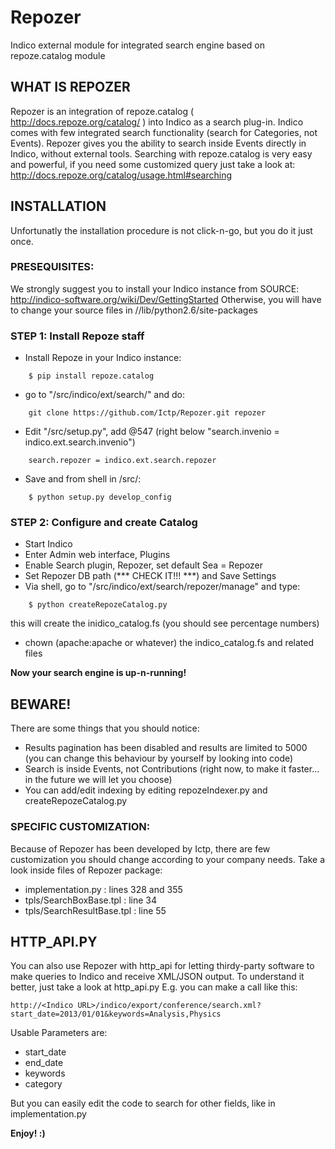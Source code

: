 Repozer
=======

Indico external module for integrated search engine based on repoze.catalog module


WHAT IS REPOZER 
---------------

Repozer is an integration of repoze.catalog ( http://docs.repoze.org/catalog/ )
into Indico as a search plug-in.
Indico comes with few integrated search functionality (search for Categories, not Events).
Repozer gives you the ability to search inside Events directly in Indico, without external tools.
Searching with repoze.catalog is very easy and powerful, if you need some customized query just
take a look at: http://docs.repoze.org/catalog/usage.html#searching




INSTALLATION
------------

Unfortunatly the installation procedure is not click-n-go, but you do it just once.

### PRESEQUISITES:

We strongly suggest you to install your Indico instance from SOURCE: 
    http://indico-software.org/wiki/Dev/GettingStarted
Otherwise, you will have to change your source files in 
    /<Indico path>/lib/python2.6/site-packages    

    


### STEP 1: Install Repoze staff

- Install Repoze in your Indico instance:

```
    $ pip install repoze.catalog
```

- go to "<Indico path>/src/indico/ext/search/" and do:

```
    git clone https://github.com/Ictp/Repozer.git repozer
```

- Edit "<Indico path>/src/setup.py", add @547 (right below "search.invenio = indico.ext.search.invenio")

```
    search.repozer = indico.ext.search.repozer
```

- Save and from shell in <Indico path>/src/:

```
    $ python setup.py develop_config
```
    

    
### STEP 2: Configure and create Catalog

- Start Indico    
- Enter Admin web interface, Plugins
- Enable Search plugin, Repozer, set default Sea = Repozer
- Set Repozer DB path (*** CHECK IT!!! ***) and Save Settings
- Via shell, go to "<Indico path>/src/indico/ext/search/repozer/manage" and type:

```
    $ python createRepozeCatalog.py
```

this will create the inidico_catalog.fs (you should see percentage numbers)
- chown (apache:apache or whatever) the indico_catalog.fs and related files


**Now your search engine is up-n-running!**




BEWARE!
-------

There are some things that you should notice:
- Results pagination has been disabled and results are limited to 5000 
    (you can change this behaviour by yourself by looking into code)
- Search is inside Events, not Contributions (right now, to make it faster... in the future we will let you choose)
- You can add/edit indexing by editing repozeIndexer.py and createRepozeCatalog.py


### SPECIFIC CUSTOMIZATION:

Because of Repozer has been developed by Ictp, there are few customization you should change 
according to your company needs. Take a look inside files of Repozer package: 
- implementation.py : lines 328 and 355
- tpls/SearchBoxBase.tpl : line 34
- tpls/SearchResultBase.tpl : line 55







HTTP_API.PY
-----------

You can also use Repozer with http_api for letting thirdy-party software to 
make queries to Indico and receive XML/JSON output.
To understand it better, just take a look at http_api.py 
E.g. you can make a call like this:

```
http://<Indico URL>/indico/export/conference/search.xml?start_date=2013/01/01&keywords=Analysis,Physics
```

Usable Parameters are:

- start_date
- end_date   
- keywords
- category

But you can easily edit the code to search for other fields, like in implementation.py

**Enjoy! :)**

